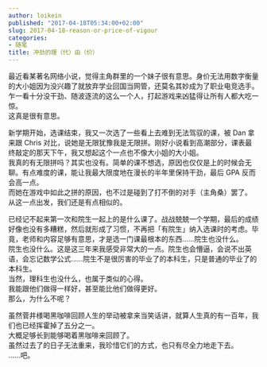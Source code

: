 ```yaml
---
author: loikein
published: "2017-04-18T05:34:00+02:00"
slug: 2017-04-18-reason-or-price-of-vigour
categories:
- 随笔
title: 冲劲的理（代）由（价）
---
```

最近看某著名网络小说，觉得主角群里的一个妹子很有意思。身价无法用数字衡量的大小姐因为没兴趣了就放弃学业回国当网管，还莫名其妙成为了职业电竞选手。  
乍一看十分没干劲、随波逐流的这么一个人，打起游戏来凶猛得让所有人都大吃一惊。  
这真是很有意思。  
  
新学期开始，选课结束，我又一次选了一些看上去难到无法驾驭的课，被 Dan 拿来跟 Chris 对比，说她是无限犹豫我是无限拼。刚好小说看到高潮部分，课表最终敲定的那天下午，我又想起这个一点也不像大小姐的大小姐。  
我真的有无限拼吗？其实也没有。简单的课不想选，原因也仅仅是上的时候会无聊。有点难度的课，能让我最大限度地在漫长的半年里保持干劲，最后 GPA 反而会高一点。  
而她在游戏中如此之拼的原因，也不过是碰到了打不倒的对手（主角桑）罢了。  
从这一点出发，我们还是有点相似的。  
  
已经记不起来第一次和院生一起上的是什么课了。战战兢兢一个学期，最后的成绩好像也没有多糟糕，然后就形成了习惯，不再把「有院生」纳入选课时的考虑。毕竟，老师和内容足够有意思，才是选一门课最根本的东西……院生也没什么。  
院生也没什么。这是这三年来我感受非常大的一点。院生也会懵逼，会说不出英语，会忘记数学公式……院生不是很厉害的毕业了的本科生，只是普通的毕业了的本科生。  
当然，理科生也没什么，也属于类似的心得。  
我能跟他们做得一样好，甚至能比他们做得更好。  
那么，为什么不呢？  
  
虽然菅井様喝黑咖啡回顾人生的举动被拿来当笑话讲，就算人生真的有一百年，我们也已经挥霍掉了五分之一。  
大概足够长到能够喝着黑咖啡来回顾了。  
虽然过去了的日子无法重来，我珍惜它们的方式，也只有尽全力地走下去。  
……吧。
